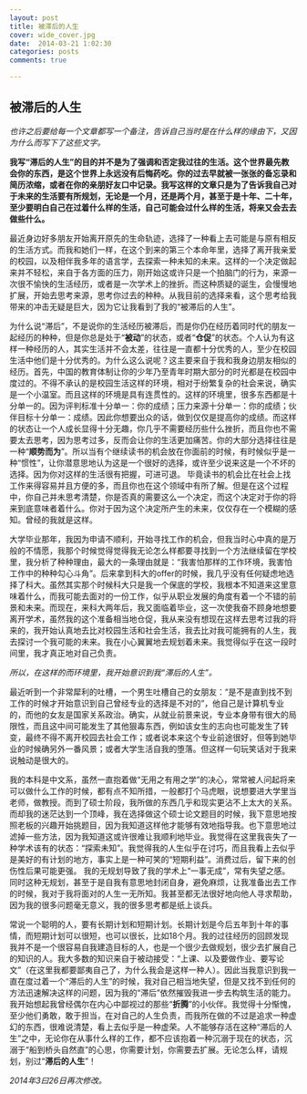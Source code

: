 ```yaml
---
layout: post
title: 被滞后的人生
cover: wide_cover.jpg
date:  2014-03-21 1:02:30
categories: posts
comments: true

---
```


## 被滞后的人生

*也许之后要给每一个文章都写一个备注，告诉自己当时是在什么样的缘由下，又因为什么而写下了这些文字。*

**我写“滞后的人生”的目的并不是为了强调和否定我过往的生活。这个世界最先教会你的东西，是这个世界上永远没有后悔药吃。你的过去早就被一张张的备忘录和简历浓缩，或者在你的亲朋好友口中记录。我写这样的文章只是为了告诉我自己对于未来的生活要有所规划，无论是一个月，还是两个月，甚至于是十年、二十年，至少要明白自己在过着什么样的生活，自己可能会过什么样的生活，将来又会去去做些什么。**

最近身边好多朋友开始离开原先的生命轨迹，选择了一种看上去可能是与原有相反的生活方式。而我和她们一样，在这个到来的第三个本命年里，选择了离开我亲爱的校园，以及相伴我多年的语言学，去探索一种未知的未来。这样的一个决定做起来并不轻松，来自于各方面的压力，刚开始这或许只是一个拍脑门的行为，来源一次很不愉快的生活经历，或者是一次学术上的挫折。而这种质疑的诞生，会慢慢地扩展，开始去思考来源，思考你过去的种种。从我目前的选择来看，这个思考给我带来的冲击无疑是巨大，因为它让我看到了我的“被滞后的人生”。

为什么说“滞后”，不是说你的生活经历被滞后，而是你仍在经历着同时代的朋友一起经历的种种，但是你总是处于“**被动**”的状态，或者“**仓促**”的状态。个人认为有这样一种经历的人，其实生活并不会太差，往往是一直都十分优秀的人，至少在校园生活中他们是十分优秀的。为什么这么说呢？这主要来自于我和我身边朋友相似的经历。首先，中国的教育体制让你的少年乃至青年时期大部分的时光都是在校园中度过的。不得不承认的是校园生活这样的环境，相对于纷繁复杂的社会来说，确实是一个小温室。而且这样的环境是具有连贯性的。这样的环境里，很多东西都是十分单一的。因为评判标准十分单一：你的成绩；压力来源十分单一：你的成绩；伙伴目标十分单一：成绩。因此你想要出众的话，做到仅仅是提高你的成绩。而这样的状态让一个人成长显得十分无趣，你几乎不需要经历些什么挫折，而且你也不需要太去思考，因为思考过多，反而会让你的生活更加痛苦。你的大部分选择往往是一种“**顺势而为**”。所以当有个继续读书的机会放在你面前的时候，有时候似乎是一种“惯性”，让你潜意思地认为这是一个很好的选择，或许至少说来这是一个不坏的选择。因为你对这样的生活很有把握，可进可退。 毕竟读书的机会比在社会上找工作来得容易并且方便的多，而且你也在这个领域中有所了解。但是在这个过程中，你自己并未思考清楚，你是否真的需要这么一个决定，而这个决定对于你的将来到底意味者着什么。你对于因为这个决定所产生的未来，仅仅存在一个模糊的感知。曾经的我就是这样。

大学毕业那年，我因为申请不顺利，开始寻找工作的机会，但我当时心中真的是万般的不情愿，我那个时候觉得觉得我无论怎么样都要寻找到一个方法继续留在学校里，我分析了种种理由，最大的一条理由就是：“我害怕那样的工作环境，我害怕工作中的种种勾心斗角”。后来拿到科大的offer的时候，我几乎没有任何疑虑地选择了科大。虽然其实那个时候科大只是我一个保底的学校，我根本不知道来这里意味着什么，而我可能去面对的一份工作，似乎从职业发展的角度有着一个不错的前景和未来。而现在，来科大两年后，我又面临着毕业，这一次使我奋不顾身地想要离开学术，虽然我的这个准备相当地仓促，我从来没有想现在这样去思考过我的将来的，我开始认真地去比对校园生活和社会生活，我去比对我可能拥有的人生，我去探讨一个我可能的未来。我在小心翼翼地去规划着未来。我觉得似乎在这一段时间里，我才真正地对自己负责。

*所以，在这样的而环境里，我开始意识到我“滞后的人生”。*

最近听到一个非常犀利的吐槽，一个男生吐槽自己的女朋友：“是不是直到找不到工作的时候才开始意识到自己曾经专业的选择是不对的”，他自己是计算机专业的，而他的女友是国家关系政治。确实，从就业前景来说，专业本身带有很大的局限性，而且这中间可能发生了其他狠毒东西，例如该女生的志向也可能发生了转变，最终不得不离开校园去社会工作；或者说本来这个专业前途很好，但等到她毕业的时候确另外一番风景；或者大学生活自我的堕落。但这样一句玩笑话对于我来说触动是很大的。

我的本科是中文系，虽然一直抱着做“无用之有用之学”的决心，常常被人问起将来可以做什么工作的时候，都有点不知所措，一般都打个马虎眼，说想要进大学里当老师，做教授。而到了硕士阶段，我所做的东西几乎和现实更沾不上太大的关系。而却我的迷茫达到一个顶峰，我在选择做这个硕士论文题目的时候，我下意思地按照老板的兴趣开始挑题目，因为我知道这样他才能够有效地指导我。也下意思地过滤掉一些方法，因为我知道这或许很难让我顺利地毕业。我觉得在这里我丧失了一种学术该有的状态：“探索未知”。我觉得我的人生似乎在讨巧，而且我看上去似乎是美好的有计划的地方，事实上是一种可笑的“短期利益”。消费过后，留下来的创伤性后果可能更强。
我的无规划导致了我的学术上“一事无成”，常有失望之感。同时这种无规划，甚至于是自我有意思地封闭自身，避免麻烦，让我准备出去工作的时候，我对于我将面对的人生一无所知。我甚至都无法很好地向他人寻求帮助，因为我的很多问题毫无意义，我的很多思考都是纸上谈兵。

常说一个聪明的人，要有长期计划和短期计划。长期计划是今后五年到十年的事情，而短期计划可以很短，也可以很长，比如18个月。我的过往经历的回顾发现我并不是一个很容易自我建造目标的人，也是一个很少去做规划，很少去扩展自己的知识的人。我大多数的知识来自于被动接受：“上课、以及要做作业、要写论文”（在这里我都要鄙夷自己了，为什么我会是这样一种人）。因此当我意识到我一直在度过着一个“滞后的人生”的时候，我对自己相当地失望，但是又找不到任何的方法迅速解决这样的问题，因为我的“滞后”依然摧毁我进一步去构筑生活的能力。我开始想起我曾经偶尔在内心中鄙视过的那些“**折腾**”的小伙伴。我觉得十分惭愧，至少他们勇敢，敢于担当，在对自己的人生负责，而我所在做的不过是追求一种虚幻的东西，很难说清楚，看上去似乎是一种虚荣。人不能够存活在这种“滞后的人生”之中，无论你在从事什么样的工作，都不应该抱着一种沉溺于现在的状态，沉溺于“船到桥头自然直”的心思，你需要计划，你需要去扩展。无论怎么样，请规划，别过“**滞后的人生**”！

*2014年3曰26日再次修改。*



